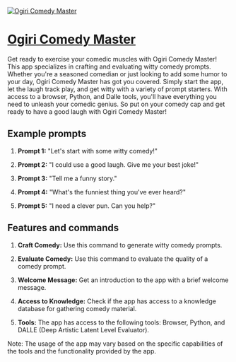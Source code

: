 [![Ogiri Comedy Master](https://files.oaiusercontent.com/file-MKICbYVnhpo8Qot6s3fKa929?se=2123-10-16T04%3A38%3A52Z&sp=r&sv=2021-08-06&sr=b&rscc=max-age%3D31536000%2C%20immutable&rscd=attachment%3B%20filename%3Dcfa3c889-6389-4b40-878c-638a426cc413.png&sig=sj0P5D47qk%2BlB8zbQ72oaMZUuTsHt95Fc5yQlAiS1l4%3D)](https://chat.openai.com/g/g-98CEyZxKB-ogiri-comedy-master)

# [Ogiri Comedy Master](https://chat.openai.com/g/g-98CEyZxKB-ogiri-comedy-master)

Get ready to exercise your comedic muscles with Ogiri Comedy Master! This app specializes in crafting and evaluating witty comedy prompts. Whether you're a seasoned comedian or just looking to add some humor to your day, Ogiri Comedy Master has got you covered. Simply start the app, let the laugh track play, and get witty with a variety of prompt starters. With access to a browser, Python, and Dalle tools, you'll have everything you need to unleash your comedic genius. So put on your comedy cap and get ready to have a good laugh with Ogiri Comedy Master!

## Example prompts

1. **Prompt 1:** "Let's start with some witty comedy!"

2. **Prompt 2:** "I could use a good laugh. Give me your best joke!"

3. **Prompt 3:** "Tell me a funny story."

4. **Prompt 4:** "What's the funniest thing you've ever heard?"

5. **Prompt 5:** "I need a clever pun. Can you help?"

## Features and commands

1. **Craft Comedy:** Use this command to generate witty comedy prompts.

2. **Evaluate Comedy:** Use this command to evaluate the quality of a comedy prompt.

3. **Welcome Message:** Get an introduction to the app with a brief welcome message.

4. **Access to Knowledge:** Check if the app has access to a knowledge database for gathering comedy material.

5. **Tools:** The app has access to the following tools: Browser, Python, and DALLE (Deep Artistic Latent Level Evaluator).

Note: The usage of the app may vary based on the specific capabilities of the tools and the functionality provided by the app.